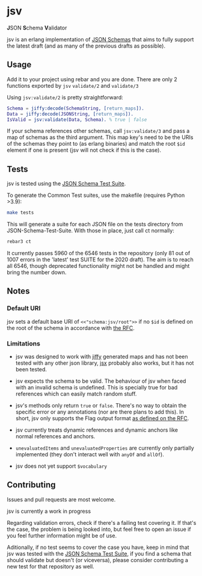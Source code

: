 # jsv

**J**SON **S**chema **V**alidator

jsv is an erlang implementation of [JSON Schemas](https://json-schema.org/) that aims to fully support the latest draft (and as many of the previous drafts as possible).

## Usage

Add it to your project using rebar and you are done. There are only 2 functions exported by ``jsv`` ``validate/2`` and ``validate/3``

Using ``jsv:validate/2`` is pretty straightforward:

```erlang
Schema = jiffy:decode(SchemaString, [return_maps]).
Data = jiffy:decode(JSONString, [return_maps]).
IsValid = jsv:validate(Data, Schema). % true | false
```

If your schema references other schemas, call ``jsv:validate/3`` and pass a map of schemas as the third argument. This map key's need to be the URIs of the schemas they point to (as erlang binaries) and match the root ``$id`` element if one is present (jsv will not check if this is the case).

## Tests

jsv is tested using the [JSON Schema Test Suite](https://github.com/json-schema-org/JSON-Schema-Test-Suite).

To generate the Common Test suites, use the makefile (requires Python >3.9):

```bash
make tests
```

This will generate a suite for each JSON file on the tests directory from JSON-Schema-Test-Suite. With those in place, just call ct normally:

```bash
rebar3 ct
```

It currently passes 5960 of the 6546 tests in the repository (only 81 out of 1007 errors in the 'latest' test SUITE for the 2020 draft). The aim is to reach all 6546, though deprecated functionality might not be handled and might bring the number down.

## Notes

### Default URI

jsv sets a default base URI of ``<<"schema:jsv/root">>`` if no ``$id`` is defined on the root of the schema in accordance with [the RFC](https://json-schema.org/draft/2020-12/json-schema-core.html#rfc.section.9.1.1).

### Limitations

- jsv was designed to work with [jiffy](https://github.com/davisp/jiffy) generated maps and has not been tested with any other json library, [jsx](https://github.com/talentdeficit/jsx) probably also works, but it has not been tested.

- jsv expects the schema to be valid. The behaviour of jsv when faced with an invalid schema is undefined. This is specially true for bad references which can easily match random stuff.

- jsv's methods only return ``true`` or ``false``. There's no way to obtain the specific error or any annotations (nor are there plans to add this). In short, jsv only supports the Flag output format [as defined on the RFC](https://json-schema.org/draft/2020-12/json-schema-core.html#rfc.section.12).

- jsv currently treats dynamic references and dynamic anchors like normal references and anchors.

- ``unevaluatedItems`` and ``unevaluatedProperties`` are currently only partially implemented (they don't interact well with ``anyOf`` and ``allOf``).

- jsv does not yet support ``$vocabulary``

## Contributing

Issues and pull requests are most welcome.

jsv is currently a work in progress

Regarding validation errors, check if there's a failing test covering it. If that's the case, the problem is being looked into, but feel free to open an issue if you feel further information might be of use.

Aditionally, if no test seems to cover the case you have, keep in mind that jsv was tested with the [JSON Schema Test Suite](https://github.com/json-schema-org/JSON-Schema-Test-Suite), if you find a schema that should validate but doesn't (or viceversa), please consider contributing a new test for that repository as well.